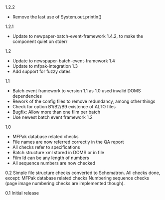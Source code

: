 1.2.2
* Remove the last use of System.out.println()

1.2.1
* Update to newpaper-batch-event-framework 1.4.2, to make the component quiet on stderr

1.2
- Update to newspaper-batch-event-framework 1.4
- Update to mfpak-integration 1.3
- Add support for fuzzy dates

1.1
- Batch event framework to version 1.1 as 1.0 used invalid DOMS dependencies
- Rework of the config files to remove redundancy, among other things
- Check for option B1/B2/B9 existence of ALTO files
- Bugfix: Allow more than one film per batch
- Use newest batch event framework 1.2

1.0
- MFPak database related checks
- File names are now referred correctly in the QA report
- All checks refer to specifications
- Batch structure xml stored in DOMS or in file
- Film Id can be any length of numbers
- All sequence numbers are now checked

0.2
Simple file structure checks converted to Schematron.
All checks done, except:
  MFPak database related checks
  Numbering sequence checks (page image numbering checks are implemented though).

0.1
Initial release


